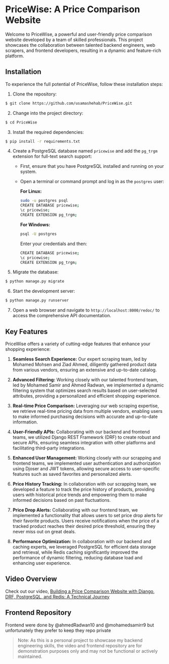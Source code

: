 # PriceWise: A Price Comparison Website

Welcome to PriceWise, a powerful and user-friendly price comparison website developed by a team of skilled professionals. This project showcases the collaboration between talented backend engineers, web scrapers, and frontend developers, resulting in a dynamic and feature-rich platform.

## Installation

To experience the full potential of PriceWise, follow these installation steps:

1. Clone the repository:

```bash
$ git clone https://github.com/usamashehab/PriceWise.git
```

2. Change into the project directory:

```bash
$ cd PriceWise
```

3. Install the required dependencies:

```bash
$ pip install -r requirements.txt
```

4. Create a PostgreSQL database named `pricewise` and add the `pg_trgm` extension for full-text search support:

   - First, ensure that you have PostgreSQL installed and running on your system.
   - Open a terminal or command prompt and log in as the `postgres` user:

     **For Linux:**

     ```bash
     sudo -u postgres psql
     CREATE DATABASE pricewise;
     \c pricewise;
     CREATE EXTENSION pg_trgm;
     ```

     **For Windows:**

     ```bash
     psql -U postgres
     ```

     Enter your credentials and then:

     ```bash
     CREATE DATABASE pricewise;
     \c pricewise;
     CREATE EXTENSION pg_trgm;
     ```

5. Migrate the database:

```bash
$ python manage.py migrate
```

6. Start the development server:

```bash
$ python manage.py runserver
```

7. Open a web browser and navigate to `http://localhost:8000/redoc/` to access the comprehensive API documentation.

## Key Features

PriceWise offers a variety of cutting-edge features that enhance your shopping experience:

1. **Seamless Search Experience:** Our expert scraping team, led by Mohamed Mohsen and Ziad Ahmed, diligently gathered product data from various vendors, ensuring an extensive and up-to-date catalog.

2. **Advanced Filtering:** Working closely with our talented frontend team, led by Mohamed Samir and Ahmed Radwan, we implemented a dynamic filtering system that optimizes search results based on user-selected attributes, providing a personalized and efficient shopping experience.

3. **Real-time Price Comparison:** Leveraging our web scraping expertise, we retrieve real-time pricing data from multiple vendors, enabling users to make informed purchasing decisions with accurate and up-to-date information.

4. **User-Friendly APIs:** Collaborating with our backend and frontend teams, we utilized Django REST Framework (DRF) to create robust and secure APIs, ensuring seamless integration with other platforms and facilitating third-party integrations.

5. **Enhanced User Management:** Working closely with our scrapping and frontend teams, we implemented user authentication and authorization using Djoser and JWT tokens, allowing secure access to user-specific features such as saved favorites and personalized alerts.

6. **Price History Tracking:** In collaboration with our scrapping team, we developed a feature to track the price history of products, providing users with historical price trends and empowering them to make informed decisions based on past fluctuations.

7. **Price Drop Alerts:** Collaborating with our frontend team, we implemented a functionality that allows users to set price drop alerts for their favorite products. Users receive notifications when the price of a tracked product reaches their desired price threshold, ensuring they never miss out on great deals.

8. **Performance Optimization:** In collaboration with our backend and caching experts, we leveraged PostgreSQL for efficient data storage and retrieval, while Redis caching significantly improved the performance of dynamic filtering, reducing database load and enhancing user experience.

## Video Overview

Check out our video, [Building a Price Comparison Website with Django, DRF, PostgreSQL, and Redis: A Technical Journey](https://www.youtube.com/watch?v=mLfHl-fCl-k) 

## Frontend Repository
Frontend were done by @ahmedRadwan10 and @mohamedsamirr9 but unfortunately they prefer to keep they repo private


> Note: As this is a personal project to showcase my backend engineering skills, the video and frontend repository are for demonstration purposes only and may not be functional or actively maintained.

